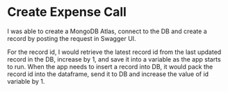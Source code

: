 # Create Expense Call

I was able to create a MongoDB Atlas, connect to the DB and create a record by posting the request in Swagger UI. 

For the record id, I would retrieve the latest record id from the last updated record in the DB, increase by 1, and save it into a variable as the app starts to run. When the app needs to insert a record into DB, it would pack the record id into the dataframe, send it to DB and increase the value of id variable by 1.
